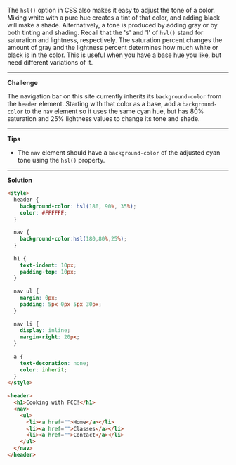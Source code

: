 The `hsl()` option in CSS also makes it easy to adjust the tone of a color. Mixing white with a pure hue creates a tint of that color, and adding black will make a shade. Alternatively, a tone is produced by adding gray or by both tinting and shading. Recall that the 's' and 'l' of `hsl()` stand for saturation and lightness, respectively. The saturation percent changes the amount of gray and the lightness percent determines how much white or black is in the color. This is useful when you have a base hue you like, but need different variations of it.

---
**Challenge**

The navigation bar on this site currently inherits its `background-color` from the `header` element. Starting with that color as a base, add a `background-color` to the `nav` element so it uses the same cyan hue, but has 80% saturation and 25% lightness values to change its tone and shade.

---
**Tips**

- The `nav` element should have a `background-color` of the adjusted cyan tone using the `hsl()` property.

---
**Solution**

```html
<style>
  header {
    background-color: hsl(180, 90%, 35%);
    color: #FFFFFF;
  }
  
  nav {
    background-color:hsl(180,80%,25%);
  }
  
  h1 {
    text-indent: 10px;
    padding-top: 10px;
  }
  
  nav ul {
    margin: 0px;
    padding: 5px 0px 5px 30px;
  }
  
  nav li {
    display: inline;
    margin-right: 20px;
  }
  
  a {
    text-decoration: none;
    color: inherit;
  }
</style>
  
<header>
  <h1>Cooking with FCC!</h1>
  <nav>
    <ul>
      <li><a href="">Home</a></li>
      <li><a href="">Classes</a></li>
      <li><a href="">Contact</a></li>
    </ul>
  </nav>
</header>
```